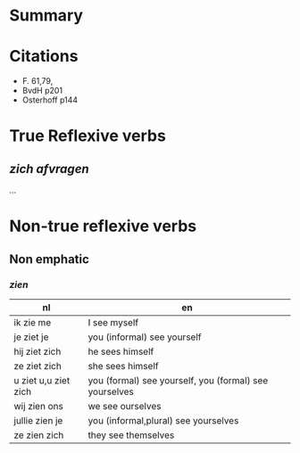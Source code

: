 # Summary


# Citations 

- F. 61,79, 
- BvdH p201
- Osterhoff p144

# True Reflexive verbs

## _zich afvragen_

...

# Non-true reflexive verbs

## Non emphatic 

### _zien_

| nl                   | en                                                     |
|----------------------|--------------------------------------------------------|
| ik zie me            | I see myself                                           |
| je ziet je           | you (informal) see yourself                            |
| hij ziet zich        | he sees himself                                        |
| ze ziet zich         | she sees himself                                       |
| u ziet u,u ziet zich | you (formal) see yourself, you (formal) see yourselves |
| wij zien ons         | we see ourselves                                       |
| jullie zien je       | you (informal,plural) see yourselves                   |
| ze zien zich         | they see themselves                                    |





